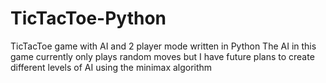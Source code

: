 # TicTacToe-Python
TicTacToe game with AI and 2 player mode written in Python
The AI in this game currently only plays random moves but I have future plans to create different levels of AI using the minimax algorithm
